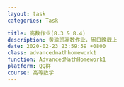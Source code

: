 ```yaml
---
layout: task
categories: Task

title: 高数作业(8.3 & 8.4)
description: 黄瑜班高数作业，周日晚截止
date: 2020-02-23 23:59:59 +0800
class: advancedmathhomework1
function: AdvancedMathHomework1
platform: QQ群
course: 高等数学
---
```


